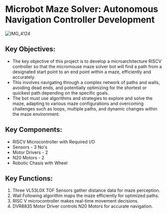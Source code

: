# Microbot Maze Solver: Autonomous Navigation Controller Development

![IMG_4124](https://github.com/eceelango/RISC-V_HDP/assets/65966247/357e906f-3e07-4aae-b149-dbfe8a4d6116)



## Key Objectives:

+ The key objective of this project is to develop a microarchitecture RISCV controller so that the micromouse maze solver bot will find a path from a designated start point to an end point within a maze, efficiently and accurately. 
+ This involves navigating through a complex network of paths and walls, avoiding dead ends, and potentially optimizing for the shortest or quickest path depending on the specific goals. 
+ The bot must use algorithms and strategies to explore and solve the maze, adapting to various maze configurations and overcoming challenges such as loops, multiple paths, and dynamic changes within the maze environment.

## Key Components:

+ RISCV Microcontroller with Required  I/O
+ Sensors - 3 No's
+ Motor Drivers - 2
+ N20 Motors - 2
+ Robotic Chasis with Wheel 

## Key Functions:

1. Three VL53L0X TOF Sensors gather distance data for maze perception.
2. Wall Following algorithm maps the maze efficiently for optimized paths.
3. RISC V microcontroller makes real-time movement decisions.
4. DVR8835 Motor Driver controls N20 Motors for accurate navigation.

